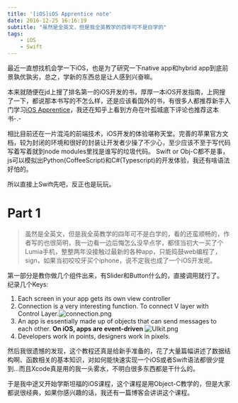 ```yaml
---
title: '[iOS]iOS Apprentice note'
date: 2016-12-25 16:16:19
subtitle: "虽然是全英文，但是我全英教学的四年可不是白学的"
tags:
    - iOS
    - Swift
---
```

最近一直想找机会学一下iOS，也是为了研究一下native app和hybrid app到底前景孰优孰劣，总之，学新的东西总是让人感到兴奋嘛。

本来就随便在jd上搜了排名第一的iOS开发的书，厚厚一本iOS开发指南，上网搜了一下，都说那本书写的不怎么样，还是应该看国外的书，有很多人都推荐新手入门学习[iOS Apprentice](https://www.raywenderlich.com/store/ios-apprentice)，我还在知乎上看到方舟在叶孤城底下评论也推荐这本书-.-

相比目前还在一片混沌的前端技术，iOS开发的体验堪称天堂。完善的苹果官方文档，较为封闭的环境和很好的封装让开发者少操了不少心，至少应该不至于写代码写着写着就到node modules里找是谁写的垃圾代码。
Swift or Obj-C都不是事，js可以模拟出Python(CoffeeScript)和C#(Typescript)的开发体验，我还有啥语法好怕的。

所以直接上Swift先吧，反正也是玩玩。

# Part 1
> 虽然是全英文，但是我全英教学的四年可不是白学的，看的还蛮顺畅的，作者写的也很简明，我一边看一边后悔怎么没早点学，都怪当初大一买了个Lumia手机，整整两年没接触过最新的各种app，只能捣鼓web编程了，sign，如果当初咬咬牙买个iphone，说不定我也成了一个iOS开发呢。

第一部分是教你做几个组件出来，有Slider和Button什么的，直接调用就行了。
纪录几个Keys:

1. Each screen in your app gets its own view controller
2. Connection is a very interesting function. To connect V layer with Control Layer.![connection.png]()
3. An app is essentially made up of objects that can send messages to each other. **On iOS, apps are event-driven** ![UIkit.png]()
4. Developers work in points, designers work in pixels.

然后我很遗憾的发现，这个教程还真是给新手准备的，花了大量篇幅讲述了数据结构啊、函数相关的基本知识，对如何能快速实现一个iOS或者Swift语法都很少提到...而且Xcode真是用的我一头雾水，不明白很多东西都是干什么的。

于是我中途又开始学斯坦福的iOS课程，这个课程是用Object-C教学的，但是大家都说很经典，如果你感兴趣的话，我还有一篇博客会讲讲这个课程。

